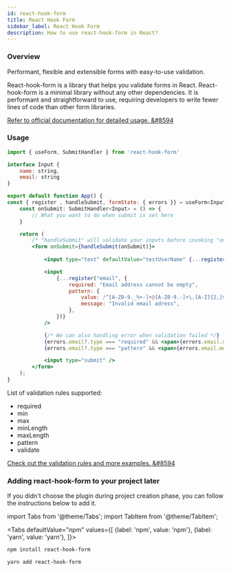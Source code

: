 ```yaml
---
id: react-hook-form
title: React Hook Form
sidebar_label: React Hook Form
description: How to use react-hook-form in React?
---
```


### Overview

Performant, flexible and extensible forms with easy-to-use validation.

React-hook-form is a library that helps you validate forms in React. React-hook-form is a minimal library without any other dependencies. It is performant and straightforward to use, requiring developers to write fewer lines of code than other form libraries.

[Refer to official documentation for detailed usage. &#8594](https://react-hook-form.com/)

### Usage

```jsx title="src/App.tsx"
import { useForm, SubmitHandler } from 'react-hook-form'

interface Input {
    name: string,
    email: string
}

export default function App() {
const { register , handleSubmit, formState: { errors }} = useForm<Input>();
    const onSubmit: SubmitHandler<Input> = () => {
        // What you want to do when submit is set here
    }

    return (
        /* "handleSubmit" will validate your inputs before invoking "onSubmit" */
        <form onSubmit={handleSubmit(onSubmit)}>
            
            <input type="text" defaultValue="testUserName" {...register("name")} />

            <input
                {...register("email", {
                    required: "Email address cannot be empty",
                    pattern: {
                        value: /^[A-Z0-9._%+-]+@[A-Z0-9.-]+\.[A-Z]{2,}$/i,
                        message: "Invalid email adress",
                    },
                })}
            />

            {/* We can also handling error when validation failed */}
            {errors.email?.type === "required" && <span>{errors.email.message}</span>}
            {errors.email?.type === "pattern" && <span>{errors.email.message}</span>}

            <input type="submit" />
        </form>
    );
}
```

List of validation rules supported:

- required
- min
- max
- minLength
- maxLength
- pattern
- validate

[Check out the validation rules and more examples. &#8594](https://react-hook-form.com/get-started)

### Adding react-hook-form to your project later

If you didn't choose the plugin during project creation phase, you can follow the instructions below to add it.

import Tabs from '@theme/Tabs';
import TabItem from '@theme/TabItem';

<Tabs
  defaultValue="npm"
  values={[
    {label: 'npm', value: 'npm'},
    {label: 'yarn', value: 'yarn'},
  ]}>
 <TabItem value="npm">

```bash
npm install react-hook-form
```
 </TabItem>

 <TabItem value="yarn">

```bash
yarn add react-hook-form
```
 </TabItem>
</Tabs>
